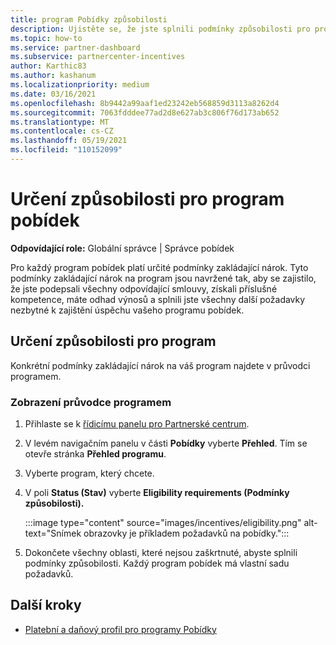 ```yaml
---
title: program Pobídky způsobilosti
description: Ujistěte se, že jste splnili podmínky způsobilosti pro program pobídek. Tento proces zahrnuje kontrolu způsobilosti v programové příručce.
ms.topic: how-to
ms.service: partner-dashboard
ms.subservice: partnercenter-incentives
author: Karthic83
ms.author: kashanum
ms.localizationpriority: medium
ms.date: 03/16/2021
ms.openlocfilehash: 8b9442a99aaf1ed23242eb568859d3113a8262d4
ms.sourcegitcommit: 7063fdddee77ad2d8e627ab3c806f76d173ab652
ms.translationtype: MT
ms.contentlocale: cs-CZ
ms.lasthandoff: 05/19/2021
ms.locfileid: "110152099"
---
```

# <a name="determine-your-incentives-program-eligibility"></a>Určení způsobilosti pro program pobídek

**Odpovídající role:** Globální správce | Správce pobídek

Pro každý program pobídek platí určité podmínky zakládající nárok. Tyto podmínky zakládající nárok na program jsou navržené tak, aby se zajistilo, že jste podepsali všechny odpovídající smlouvy, získali příslušné kompetence, máte odhad výnosů a splnili jste všechny další požadavky nezbytné k zajištění úspěchu vašeho programu pobídek.

## <a name="determining-your-program-eligibility"></a>Určení způsobilosti pro program

Konkrétní podmínky zakládající nárok na váš program najdete v průvodci programem. 

### <a name="to-see-your-program-guide"></a>Zobrazení průvodce programem

1. Přihlaste se k [řídicímu panelu pro Partnerské centrum](https://partner.microsoft.com/dashboard/).

2. V levém navigačním panelu v části **Pobídky** vyberte **Přehled**. Tím se otevře stránka **Přehled programu**.

3. Vyberte program, který chcete.

4. V poli **Status (Stav)** vyberte **Eligibility requirements (Podmínky způsobilosti).**

   :::image type="content" source="images/incentives/eligibility.png" alt-text="Snímek obrazovky je příkladem požadavků na pobídky.":::

5. Dokončete všechny oblasti, které nejsou zaškrtnuté, abyste splnili podmínky způsobilosti. Každý program pobídek má vlastní sadu požadavků.

## <a name="next-steps"></a>Další kroky

- [Platební a daňový profil pro programy Pobídky](incentives-create-and-manage-your-payout-and-tax-profiles.md)
